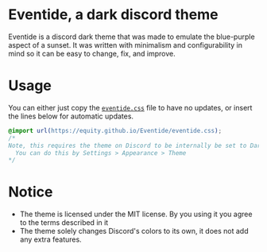 # Eventide, a dark discord theme

Eventide is a discord dark theme that was made to emulate the blue-purple aspect of a sunset. It was written with
minimalism and configurability in mind so it can be easy to change, fix, and improve.

# Usage

You can either just copy the [`eventide.css`](eventide.css) file to have no updates, or insert the lines below for automatic updates. 

```css
@import url(https://equity.github.io/Eventide/eventide.css);
/* 
Note, this requires the theme on Discord to be internally be set to Dark.
  You can do this by Settings > Appearance > Theme
*/
```

# Notice

* The theme is licensed under the MIT license. By you using it you agree to the terms described in it
* The theme solely changes Discord's colors to its own, it does not add any extra features. 